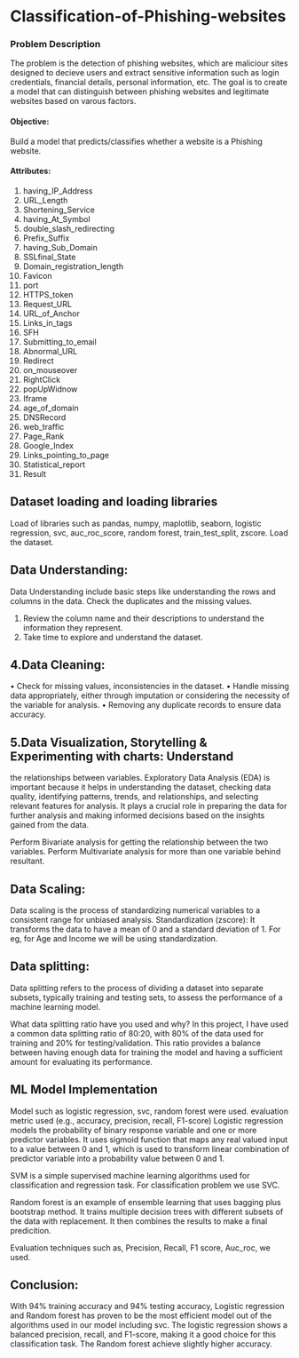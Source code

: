 # Classification-of-Phishing-websites
### Problem Description
The problem is the detection of phishing websites, which are maliciour sites designed to decieve users and extract sensitive information such as login credentials, financial details, personal information, etc. The goal is to create a model that can distinguish between phishing websites and legitimate websites based on varous factors.
#### Objective:
Build a model that predicts/classifies whether a website is a Phishing website.
#### Attributes:
1) having_IP_Address
2) URL_Length
3) Shortening_Service
4) having_At_Symbol
5) double_slash_redirecting
6) Prefix_Suffix
7) having_Sub_Domain
8) SSLfinal_State
9) Domain_registration_length
10) Favicon
11) port
12) HTTPS_token
13) Request_URL
14) URL_of_Anchor
15) Links_in_tags
16) SFH
17) Submitting_to_email
18) Abnormal_URL
19) Redirect
20) on_mouseover
21) RightClick
22) popUpWidnow
23) Iframe
24) age_of_domain
25) DNSRecord
25) web_traffic
27) Page_Rank
28) Google_Index
29) Links_pointing_to_page
30) Statistical_report
31) Result

## Dataset loading and loading libraries
Load of libraries such as pandas, numpy, maplotlib, seaborn, logistic regression, svc, auc_roc_score, random forest, train_test_split, zscore.
Load the dataset.

## Data Understanding:
Data Understanding include basic steps like understanding the rows and columns in the data. Check
the duplicates and the missing values.

1) Review the column name and their descriptions to understand the information they
represent.
2) Take time to explore and understand the dataset.

## 4.Data Cleaning:

• Check for missing values, inconsistencies in the dataset.
• Handle missing data appropriately, either through imputation or considering the
necessity of the variable for analysis.
• Removing any duplicate records to ensure data accuracy.

## 5.Data Visualization, Storytelling & Experimenting with charts: Understand
the relationships between variables.
Exploratory Data Analysis (EDA) is important because it helps in understanding the dataset,
checking data quality, identifying patterns, trends, and relationships, and selecting relevant
features for analysis. It plays a crucial role in preparing the data for further analysis and
making informed decisions based on the insights gained from the data.

Perform Bivariate analysis for getting the relationship between the two variables.
Perform Multivariate analysis for more than one variable behind resultant.

## Data Scaling:
Data scaling is the process of standardizing numerical variables to a consistent range for unbiased
analysis.
Standardization (zscore): It transforms the data to have a mean of 0 and a standard
deviation of 1. For eg, for Age and Income we will be using standardization.

## Data splitting:
Data splitting refers to the process of dividing a dataset into separate subsets, typically training and
testing sets, to assess the performance of a machine learning model.

What data splitting ratio have you used and why?
In this project, I have used a common data splitting ratio of 80:20, with 80% of the data used for
training and 20% for testing/validation. This ratio provides a balance between having enough data
for training the model and having a sufficient amount for evaluating its performance.

## ML Model Implementation
Model such as logistic regression, svc, random forest were used. evaluation metric used (e.g., accuracy, precision, recall, F1-score) 
Logistic regression models the probability of binary response variable and one or more predictor variables. It uses sigmoid function that maps any real valued input to a value between 0 and 1, which is used to transform linear combination of predictor variable into a probability value between 0 and 1.

SVM is a simple supervised machine learning algorithms used for classification and regression task. For classification problem we use SVC. 

Random forest is an example of ensemble learning that uses bagging plus bootstrap method. It trains multiple decision trees with different subsets of the data with replacement. It then combines the results to make a final predicition.

Evaluation techniques such as, Precision, Recall, F1 score, Auc_roc, we used.

## Conclusion:
With 94% training accuracy and 94% testing accuracy, Logistic regression and Random forest has proven to be the most efficient model out of the algorithms used in our model including svc. The logistic regression shows a balanced precision, recall, and F1-score, making it a good choice for this classification task. The Random forest achieve slightly higher accuracy.
